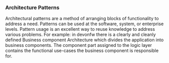 ### Architecture Patterns

Architectural patterns are a method of arranging blocks of functionality to address a need. Patterns can be used at the software, system, or enterprise levels. Pattern usage is an excellent way to reuse knowledge to address various problems. For example: in devonfw there is a clearly and cleanly defined Business component Architecture which divides the application into business components. The component part assigned to the logic layer contains the functional use-cases the business component is responsible for.
